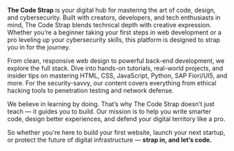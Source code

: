 


**The Code Strap** is your digital hub for mastering the art of code, design, and cybersecurity. Built with creators, developers, and tech enthusiasts in mind, The Code Strap blends technical depth with creative expression. Whether you’re a beginner taking your first steps in web development or a pro leveling up your cybersecurity skills, this platform is designed to strap you in for the journey.

From clean, responsive web design to powerful back-end development, we explore the full stack. Dive into hands-on tutorials, real-world projects, and insider tips on mastering HTML, CSS, JavaScript, Python, SAP Fiori/UI5, and more. For the security-savvy, our content covers everything from ethical hacking tools to penetration testing and network defense.

We believe in learning by doing. That’s why The Code Strap doesn’t just teach — it guides you to build. Our mission is to help you write smarter code, design better experiences, and defend your digital territory like a pro.

So whether you're here to build your first website, launch your next startup, or protect the future of digital infrastructure — **strap in, and let’s code.**


